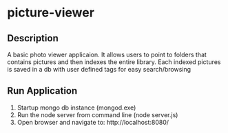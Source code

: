 # picture-viewer

## Description
A basic photo viewer applicaion. It allows users to point to folders that contains pictures and then indexes the entire library. Each indexed pictures is saved in a db with user defined tags for easy search/browsing

## Run Application
1. Startup mongo db instance (mongod.exe)
2. Run the node server from command line (node server.js)
3. Open browser and navigate to: http://localhost:8080/
